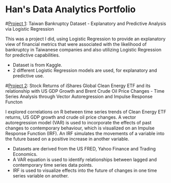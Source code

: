 # Han's Data Analytics Portfolio 

#[Project 1](https://github.com/HanThitNyiNyi/data-analytics/blob/Projects/Bankruptcy.ipynb): Taiwan Bankruptcy Dataset - Explanatory and Predictive Analysis via Logistic Regression 

This was a project I did, using Logistic Regression to provide an explanatory view of financial metrics that were associated with the likelihood of bankruptcy in Taiwanese companies and also utilizing Logistic Regression for predictive capabilities. 

* Dataset is from Kaggle.
* 2 different Logistic Regression models are used, for explanatory and predictive use. 


#[Project 2](https://github.com/HanThitNyiNyi/data-analytics/blob/Projects/r-project%20(2).ipynb): Stock Returns of iShares Global Clean Energy ETF and its relationship with US GDP Growth and Brent Crude Oil Price Changes - Time Series Analysis through Vector Autoregression and Impulse Response Functon

I explored correlations on R between time series trends of Clean Energy ETF returns, US GDP growth and crude oil price changes. A vector autoregression model (VAR) is used to incorporate the effects of past changes to contemporary behaviour, which is visualized on an Impulse Response Function (IRF). An IRF simulates the movements of a variable into the future based on a positive increase in another variable. 

* Datasets are derived from the US FRED, Yahoo Finance and Trading Economics.
* A VAR equation is used to identify relationships between lagged and contemporary time series data points. 
* IRF is used to visualize effects into the future of changes in one time series variable on another. 
